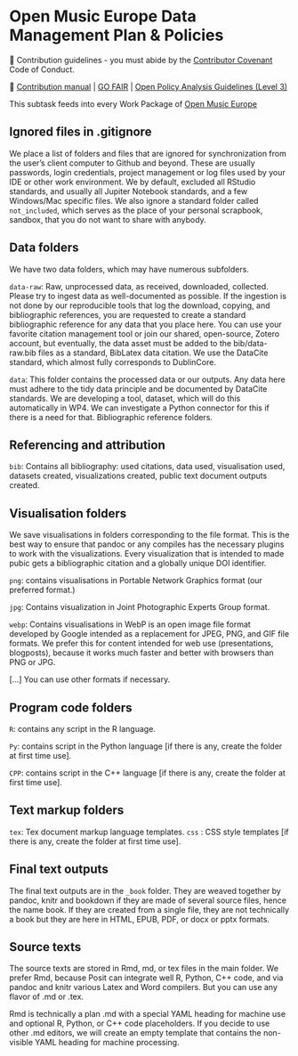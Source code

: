 # Open Music Europe Data Management Plan & Policies

🌈 Contribution guidelines - you must abide by the [Contributor Covenant](https://www.contributor-covenant.org/version/2/1/code_of_conduct/) Code of Conduct.

📖  [Contribution manual](https://manual.dataobservatory.eu/) | [GO FAIR](https://www.go-fair.org/fair-principles/fairification-process/) | [Open Policy Analysis Guidelines (Level 3)](https://openmuse.dataobservatory.eu/resources/opa/)

This subtask feeds into every Work Package of [Open Music Europe](https://openmuse.dataobservatory.eu/resources/report-european-music-economy/)


## Ignored files in .gitignore
We place a list of folders and files that are ignored for synchronization from the user’s client computer to Github and beyond.  These are usually passwords, login credentials, project management or log files used by your IDE or other work environment.  We by default, excluded all RStudio standards, and usually all Jupiter Notebook standards, and a few Windows/Mac specific files.
We also ignore a standard folder called `not_included`,  which serves as the place of your personal scrapbook, sandbox, that you do not want to share with anybody.

## Data folders

We have two data folders, which may have numerous subfolders.

`data-raw`:  Raw, unprocessed data, as received, downloaded, collected. Please try to ingest data as well-documented as possible.  If the ingestion is not done by our reproducible tools that log the download, copying, and bibliographic references, you are requested to create a standard bibliographic reference for any data that you place here. You can use your favorite citation management tool or join our shared, open-source, Zotero account, but eventually, the data asset must be added to the bib/data-raw.bib files as a standard, BibLatex data citation. We use the DataCite standard, which almost fully corresponds to DublinCore.

`data`: This folder contains the processed data or our outputs.  Any data here must adhere to the tidy data principle and be documented by DataCite standards.  We are developing a tool, dataset, which will do this automatically in WP4.  We can investigate a Python connector for this if there is a need for that.
Bibliographic reference folders.

## Referencing and attribution

`bib`: Contains all bibliography: used citations, data used, visualisation used, datasets created, visualizations created, public text document outputs created.


## Visualisation folders

We save visualisations in folders corresponding to the file format. This is the best way to ensure that pandoc or any compiles has the necessary plugins to work with the visualizations. Every visualization that is intended to made pubic gets a bibliographic citation and a globally unique DOI identifier. 

`png`: contains visualisations in Portable Network Graphics format (our preferred format.)

`jpg`: Contains visualization in Joint Photographic Experts Group format.

`webp`: Contains visualisations in WebP is an open image file format developed by Google intended as a replacement for JPEG, PNG, and GIF file formats.  We prefer this for content intended for web use (presentations, blogposts), because it works much faster and better with browsers than PNG or JPG.

[…] You can use other formats if necessary.


## Program code folders
`R`: contains any script in the R language.

`Py`: contains script in the Python language [if there is any, create the folder at first time use].

`CPP`: contains script in the C++ language [if there is any, create the folder at first time use].

## Text markup folders
`tex`: Tex document markup language templates.
`css` : CSS style templates [if there is any, create the folder at first time use].

## Final text outputs 

The final text outputs are in the `_book` folder.  They are weaved together by pandoc, knitr and bookdown if they are made of several source files, hence the name book. If they are created from a single file, they are not technically a book but they are here in HTML, EPUB, PDF, or docx or pptx formats. 

## Source texts

The source texts are stored in Rmd, md, or tex files in the main folder.  We prefer Rmd, because Posit can integrate well R, Python, C++ code, and via pandoc and knitr various Latex and Word compilers.  But you can use any flavor of .md or .tex. 

 Rmd is technically a plan .md with a special YAML heading for machine use and optional R, Python, or C++ code placeholders. If you decide to use other .md editors, we will create an empty template that contains the non-visible YAML heading for machine processing.
